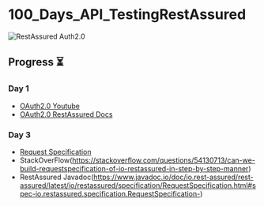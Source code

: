 # 100_Days_API_TestingRestAssured


<img src="https://dz2cdn1.dzone.com/storage/temp/14642014-1618855956521.png" alt="RestAssured Auth2.0" border="0">

##  Progress ⏳

### Day 1

- [OAuth2.0 Youtube](https://youtu.be/2JlL_PvysGk)
- [OAuth2.0 RestAssured Docs](https://github.com/rest-assured/rest-assured/wiki/Usage#oauth)

### Day 3
- [Request Specification](https://youtu.be/Xhswpwvu7o4)
- StackOverFlow(https://stackoverflow.com/questions/54130713/can-we-build-requestspecification-of-io-restassured-in-step-by-step-manner)
- RestAssured Javadoc(https://www.javadoc.io/doc/io.rest-assured/rest-assured/latest/io/restassured/specification/RequestSpecification.html#spec-io.restassured.specification.RequestSpecification-)
